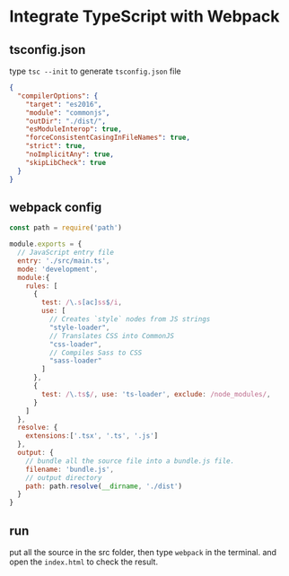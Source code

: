 # Integrate TypeScript with Webpack

## tsconfig.json

type `tsc --init` to generate `tsconfig.json` file

```json
{
  "compilerOptions": {
    "target": "es2016",
    "module": "commonjs",
    "outDir": "./dist/",
    "esModuleInterop": true,
    "forceConsistentCasingInFileNames": true,
    "strict": true,
    "noImplicitAny": true,
    "skipLibCheck": true
  }
}
```

## webpack config

```js
const path = require('path')

module.exports = {
  // JavaScript entry file
  entry: './src/main.ts',
  mode: 'development',
  module:{
    rules: [
      {
        test: /\.s[ac]ss$/i,
        use: [
          // Creates `style` nodes from JS strings
          "style-loader",
          // Translates CSS into CommonJS
          "css-loader",
          // Compiles Sass to CSS
          "sass-loader"
        ]
      },
      {
        test: /\.ts$/, use: 'ts-loader', exclude: /node_modules/,
      }
    ]
  },
  resolve: {
    extensions:['.tsx', '.ts', '.js']
  },
  output: {
    // bundle all the source file into a bundle.js file.
    filename: 'bundle.js',
    // output directory
    path: path.resolve(__dirname, './dist')
  }
}
```

## run

put all the source in the src folder,
then type `webpack` in the terminal.
and open the `index.html` to check the result.


